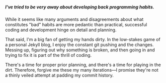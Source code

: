 ##### I've tried to be very away about developing back programming habits. 

While it seems like many arguments and disagreements about what constitutes "bad" habits are more pedantic than practical, successful coding and development hinge on detail and planning. 

That said, I'm a big fan of getting my hands dirty. In the low-stakes game of a personal Jekyll blog, I enjoy the constant git pushing and the changes. Messing up, figuring out why something is broken, and then going in and trying to fix it is part of the thrill of coding. 

There's a time for proper prior planning, and there's a time for playing in the dirt. Therefore, forgive me these my many iterations––I promise they're not a thinly veiled attempt at padding my commit history. 

